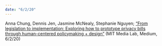 ```yaml
---
date: "6/2/20"
---
```


<p>Anna Chung, Dennis Jen, Jasmine McNealy, Stephanie Nguyen;
<a href="https://medium.com/mit-media-lab/from-legislation-to-implementation-exploring-how-to-prototype-privacy-bills-through-human-centered-4336af75f960" rel='noopener noreferrer' target='_blank'>
 “From legislation to implementation: Exploring how to prototype privacy bills through human-centered policymaking + design”</a> (MIT Media Lab, Medium, 6/2/20)</p>
